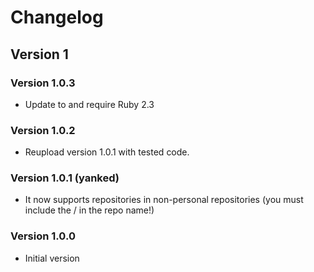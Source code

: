 # Changelog
## Version 1
### Version 1.0.3
* Update to and require Ruby 2.3

### Version 1.0.2
* Reupload version 1.0.1 with tested code.

### Version 1.0.1 (yanked)
* It now supports repositories in non-personal repositories (you must include the / in the repo name!)

### Version 1.0.0
* Initial version
